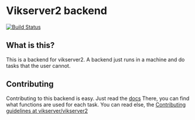 # Vikserver2 backend
[![Build Status](https://travis-ci.org/vikserver/vikserver-backend.svg?branch=master)](https://travis-ci.org/vikserver/vikserver-backend)

## What is this?
This is a backend for vikserver2. A backend just runs in a machine and do tasks that the user cannot.

## Contributing
Contributing to this backend is easy. Just read the [docs](https://vikserver.github.io/vikserver-backend)
There, you can find what functions are used for each task. You can read else, the [Contributing guidelines at vikserver/vikserver2](https://github.com/vikserver/vikserver2/blob/master/CONTRIBUTING.md)
